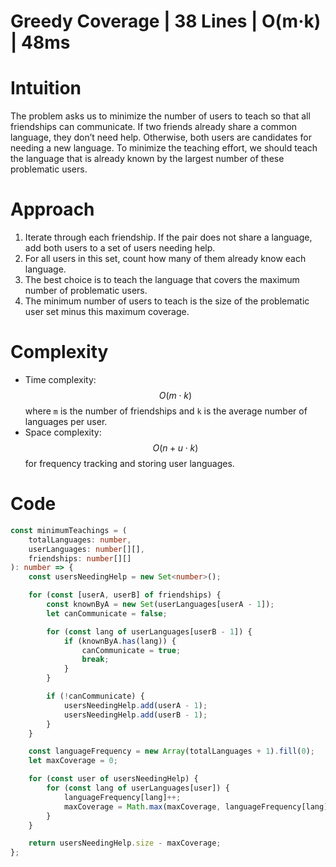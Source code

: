 # Greedy Coverage | 38 Lines | O(m·k) | 48ms

# Intuition
The problem asks us to minimize the number of users to teach so that all friendships can communicate. If two friends already share a common language, they don’t need help. Otherwise, both users are candidates for needing a new language. To minimize the teaching effort, we should teach the language that is already known by the largest number of these problematic users.

# Approach
1. Iterate through each friendship. If the pair does not share a language, add both users to a set of users needing help.  
2. For all users in this set, count how many of them already know each language.  
3. The best choice is to teach the language that covers the maximum number of problematic users.  
4. The minimum number of users to teach is the size of the problematic user set minus this maximum coverage.  

# Complexity
- Time complexity: $$O(m \cdot k)$$ where `m` is the number of friendships and `k` is the average number of languages per user.  
- Space complexity: $$O(n + u \cdot k)$$ for frequency tracking and storing user languages.  

# Code
```typescript
const minimumTeachings = (
    totalLanguages: number,
    userLanguages: number[][],
    friendships: number[][]
): number => {
    const usersNeedingHelp = new Set<number>();

    for (const [userA, userB] of friendships) {
        const knownByA = new Set(userLanguages[userA - 1]);
        let canCommunicate = false;

        for (const lang of userLanguages[userB - 1]) {
            if (knownByA.has(lang)) {
                canCommunicate = true;
                break;
            }
        }

        if (!canCommunicate) {
            usersNeedingHelp.add(userA - 1);
            usersNeedingHelp.add(userB - 1);
        }
    }

    const languageFrequency = new Array(totalLanguages + 1).fill(0);
    let maxCoverage = 0;

    for (const user of usersNeedingHelp) {
        for (const lang of userLanguages[user]) {
            languageFrequency[lang]++;
            maxCoverage = Math.max(maxCoverage, languageFrequency[lang]);
        }
    }

    return usersNeedingHelp.size - maxCoverage;
};
```